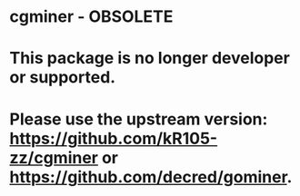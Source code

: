 cgminer - OBSOLETE
=======

# This package is no longer developer or supported.

# Please use the upstream version: https://github.com/kR105-zz/cgminer or https://github.com/decred/gominer.
